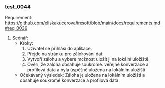 ### test_0044

Requirement: https://github.com/eliskakucerova/iresoft/blob/main/docs/requirements.md#req_0036

1. Scénář:
   - Kroky:
     1. Uživatel se přihlásí do aplikace.
     2. Přejde na stránku pro zálohování dat.
     3. Vytvoří zálohu a vybere možnost uložit ji na lokální uložiště.
     4. Ověří, že záloha obsahuje soukromé. veřejné konverzace a profilová data a byla úspěšně uložena na lokálním uložišti
   - Očekávaný výsledek: Záloha je uložena na lokálním uložišti a obsahuje soukromé konverzace a profilová data.
